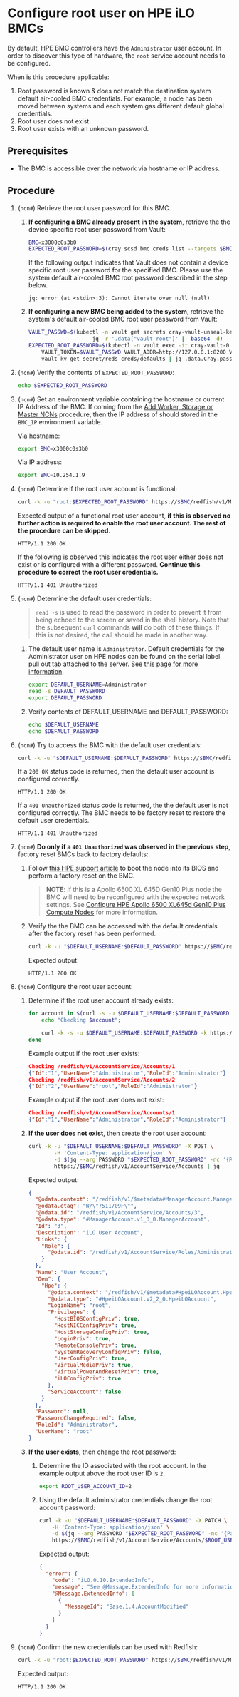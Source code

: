 # Configure root user on HPE iLO BMCs

By default, HPE BMC controllers have the `Administrator` user account. In order to discover this type of hardware, the `root` service account needs to be configured.

When is this procedure applicable:

1. Root password is known & does not match the destination system default air-cooled BMC credentials. For example, a node has been moved between systems and each system gas different default global credentials.
2. Root user does not exist.
3. Root user exists with an unknown password.

## Prerequisites

- The BMC is accessible over the network via hostname or IP address.

## Procedure

1. (`ncn#`) Retrieve the root user password for this BMC.

    1. **If configuring a BMC already present in the system**, retrieve the the device specific root user password from Vault:

        ```bash
        BMC=x3000c0s3b0
        EXPECTED_ROOT_PASSWORD=$(cray scsd bmc creds list --targets $BMC --format json | jq .Targets[].Password -r)
        ```

        If the following output indicates that Vault does not contain a device specific root user password for the specified BMC. Please use the system default air-cooled BMC root password described in the step below.

        ```text
        jq: error (at <stdin>:3): Cannot iterate over null (null)
        ```

    1. **If configuring a new BMC being added to the system**, retrieve the system's default air-cooled BMC root user password from Vault:

        ```bash
        VAULT_PASSWD=$(kubectl -n vault get secrets cray-vault-unseal-keys -o json |
                            jq -r '.data["vault-root"]' |  base64 -d)
        EXPECTED_ROOT_PASSWORD=$(kubectl -n vault exec -it cray-vault-0 -c vault -- env \
            VAULT_TOKEN=$VAULT_PASSWD VAULT_ADDR=http://127.0.0.1:8200 VAULT_FORMAT=json \
            vault kv get secret/reds-creds/defaults | jq .data.Cray.password -r)
        ```

1. (`ncn#`) Verify the contents of `EXPECTED_ROOT_PASSWORD`:

    ```bash
    echo $EXPECTED_ROOT_PASSWORD
    ```

1. (`ncn#`) Set an environment variable containing the hostname or current IP Address of the BMC. If coming from the [Add Worker, Storage or Master NCNs](../node_management/Add_Remove_Replace_NCNs.md#add-worker-storage-master)
    procedure, then the IP address of should stored in the `BMC_IP` environment variable.

    Via hostname:

    ```bash
    export BMC=x3000c0s3b0
    ```

    Via IP address:

    ```bash
    export BMC=10.254.1.9
    ```

1. (`ncn#`) Determine if the root user account is functional:

    ```bash
    curl -k -u "root:$EXPECTED_ROOT_PASSWORD" https://$BMC/redfish/v1/Managers -i  | head -1
    ```

    Expected output of a functional root user account, **if this is observed no further action is required to enable the root user account. The rest of the procedure can be skipped**.

    ```text
    HTTP/1.1 200 OK
    ```

    If the following is observed this indicates the root user either does not exist or is configured with a different password. **Continue this procedure to correct the root user credentials.**

    ```text
    HTTP/1.1 401 Unauthorized
    ```

1. (`ncn#`) Determine the default user credentials:

    > `read -s` is used to read the password in order to prevent it from being echoed to the screen or saved in the shell history.
    > Note that the subsequent `curl` commands **will** do both of these things. If this is not desired, the call should be made in
    > another way.

    1. The default user name is `Administrator`. Default credentials for the Administrator user on HPE nodes can be found on the serial label pull out tab attached to the server. See [this page for more information](https://support.hpe.com/hpesc/public/docDisplay?docId=sf000046874en_us&docLocale=en_US).

        ```bash
        export DEFAULT_USERNAME=Administrator
        read -s DEFAULT_PASSWORD
        export DEFAULT_PASSWORD
        ```

    1. Verify contents of DEFAULT_USERNAME and DEFAULT_PASSWORD:

        ```bash
        echo $DEFAULT_USERNAME
        echo $DEFAULT_PASSWORD
        ```

1. (`ncn#`) Try to access the BMC with the default user credentials:

    ```bash
    curl -k -u "$DEFAULT_USERNAME:$DEFAULT_PASSWORD" https://$BMC/redfish/v1/Managers -i | head -1
    ```

    If a `200 OK` status code is returned, then the default user account is configured correctly.

    ```text
    HTTP/1.1 200 OK
    ```

    If a `401 Unauthorized` status code is returned, the the default user is not configured correctly. The BMC needs to be factory reset to restore the default user credentials.

    ```text
    HTTP/1.1 401 Unauthorized
    ```

1. (`ncn#`) **Do only if a `401 Unauthorized` was observed in the previous step**, factory reset BMCs back to factory defaults:

    1. Follow [this HPE support article](https://techlibrary.hpe.com/docs/iss/proliant-gen10-uefi/s_reset_ilo_defaults.html) to boot the node into its BIOS and perform a factory reset on the BMC.
        > **NOTE**: If this is a Apollo 6500 XL 645D Gen10 Plus node the BMC will need to be reconfigured with the expected network settings.
        > See [Configure HPE Apollo 6500 XL645d Gen10 Plus Compute Nodes](../../install/prepare_compute_nodes.md#configure-hpe-apollo-6500-xl645d-gen10-plus-compute-nodes) for more information.

    1. Verify the the BMC can be accessed with the default credentials after the factory reset has been performed.

        ```bash
        curl -k -u "$DEFAULT_USERNAME:$DEFAULT_PASSWORD" https://$BMC/redfish/v1/Managers -i  | head -1
        ```

        Expected output:

        ```text
        HTTP/1.1 200 OK
        ```

1. (`ncn#`) Configure the root user account:

    1. Determine if the root user account already exists:

        ```bash
        for account in $(curl -s -u $DEFAULT_USERNAME:$DEFAULT_PASSWORD -k https://$BMC/redfish/v1/AccountService/Accounts | jq '.Members[]."@odata.id"' -r); do 
            echo "Checking $account"; 

            curl -k -s -u $DEFAULT_USERNAME:$DEFAULT_PASSWORD -k https://${BMC}${account} | jq '. | {Id: .Id, UserName: .UserName, RoleId: .RoleId}' -c
        done
        ```

        Example output if the root user exists:

        ```json
        Checking /redfish/v1/AccountService/Accounts/1
        {"Id":"1","UserName":"Administrator","RoleId":"Administrator"}
        Checking /redfish/v1/AccountService/Accounts/2
        {"Id":"2","UserName":"root","RoleId":"Administrator"}
        ```

        Example output if the root user does not exist:

        ```json
        Checking /redfish/v1/AccountService/Accounts/1
        {"Id":"1","UserName":"Administrator","RoleId":"Administrator"}
        ```

    1. **If the user does not exist**, then create the root user account:

        ```bash
        curl -k -u "$DEFAULT_USERNAME:$DEFAULT_PASSWORD" -X POST \
                -H 'Content-Type: application/json' \
                -d $(jq --arg PASSWORD "$EXPECTED_ROOT_PASSWORD" -nc '{RoleId: "Administrator", UserName: "root", Password: $PASSWORD}') \
                https://$BMC/redfish/v1/AccountService/Accounts | jq
        ```

        Expected output:

        ```json
        {
          "@odata.context": "/redfish/v1/$metadata#ManagerAccount.ManagerAccount",
          "@odata.etag": "W/\"7511709F\"",
          "@odata.id": "/redfish/v1/AccountService/Accounts/3",
          "@odata.type": "#ManagerAccount.v1_3_0.ManagerAccount",
          "Id": "3",
          "Description": "iLO User Account",
          "Links": {
            "Role": {
              "@odata.id": "/redfish/v1/AccountService/Roles/Administrator"
            }
          },
          "Name": "User Account",
          "Oem": {
            "Hpe": {
              "@odata.context": "/redfish/v1/$metadata#HpeiLOAccount.HpeiLOAccount",
              "@odata.type": "#HpeiLOAccount.v2_2_0.HpeiLOAccount",
              "LoginName": "root",
              "Privileges": {
                "HostBIOSConfigPriv": true,
                "HostNICConfigPriv": true,
                "HostStorageConfigPriv": true,
                "LoginPriv": true,
                "RemoteConsolePriv": true,
                "SystemRecoveryConfigPriv": false,
                "UserConfigPriv": true,
                "VirtualMediaPriv": true,
                "VirtualPowerAndResetPriv": true,
                "iLOConfigPriv": true
              },
              "ServiceAccount": false
            }
          },
          "Password": null,
          "PasswordChangeRequired": false,
          "RoleId": "Administrator",
          "UserName": "root"
        }
        ```

    1. **If the user exists**, then change the root password:

        1. Determine the ID associated with the root account. In the example output above the root user ID is `2`.

             ```bash
             export ROOT_USER_ACCOUNT_ID=2
             ```

        1. Using the default administrator credentials change the root account password:

            ```bash
            curl -k -u "$DEFAULT_USERNAME:$DEFAULT_PASSWORD" -X PATCH \
                -H 'Content-Type: application/json' \
                -d $(jq --arg PASSWORD "$EXPECTED_ROOT_PASSWORD" -nc '{Password: $PASSWORD}') \
                https://$BMC/redfish/v1/AccountService/Accounts/$ROOT_USER_ACCOUNT_ID | jq
            ```

            Expected output:

            ```json
            {
              "error": {
                "code": "iLO.0.10.ExtendedInfo",
                "message": "See @Message.ExtendedInfo for more information.",
                "@Message.ExtendedInfo": [
                  {
                    "MessageId": "Base.1.4.AccountModified"
                  }
                ]
              }
            }
            ```

1. (`ncn#`) Confirm the new credentials can be used with Redfish:

    ```bash
    curl -k -u "root:$EXPECTED_ROOT_PASSWORD" https://$BMC/redfish/v1/Managers -i  | head -1
    ```

    Expected output:

    ```text
    HTTP/1.1 200 OK
    ```
